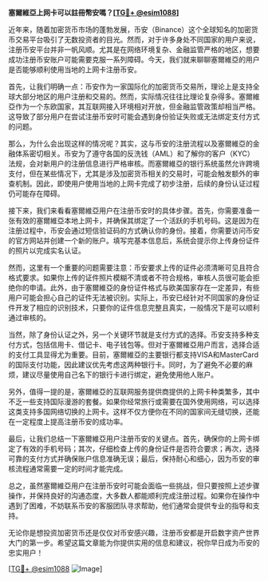 **塞爾維亞上网卡可以註冊幣安嗎？[[TG💪+ @esim1088](https://t.me/s/esim1088)]**

近年来，随着加密货币市场的蓬勃发展，币安（Binance）这个全球知名的加密货币交易平台吸引了无数投资者的目光。然而，对于许多身处不同国家的用户来说，注册币安平台并非一帆风顺。尤其是在网络环境复杂、金融监管严格的地区，想要成功注册币安账户可能需要克服一系列障碍。今天，我们就来聊聊塞爾維亞的用户是否能够顺利使用当地的上网卡注册币安。

首先，让我们明确一点：币安作为一家国际化的加密货币交易所，理论上是支持全球大部分地区的用户注册和交易的。然而，实际情况往往比理论复杂得多。塞爾維亞作为一个东欧国家，其互联网接入环境相对开放，但金融监管政策却相当严格。这导致了部分用户在尝试注册币安时可能会遇到身份验证失败或无法绑定支付方式的问题。

那么，为什么会出现这样的情况呢？其实，这与币安的注册流程以及塞爾維亞的金融体系密切相关。币安为了遵守各国的反洗钱（AML）和了解你的客户（KYC）法规，会对新用户的注册信息进行严格审核。而塞爾維亞的银行系统虽然允许跨境支付，但在某些情况下，尤其是涉及加密货币相关的交易时，可能会触发额外的审查机制。因此，即使用户使用当地的上网卡完成了初步注册，后续的身份认证过程仍可能存在障碍。

接下来，我们来看看塞爾維亞用户在注册币安时的具体步骤。首先，你需要准备一张有效的塞爾維亞本地上网卡，并确保其绑定了一个活跃的手机号码。这是因为在注册过程中，币安会通过短信验证码的方式确认你的身份。接着，你需要访问币安的官方网站并创建一个新的账户。填写完基本信息后，系统会提示你上传身份证件的照片以完成实名认证。

然而，这里有一个重要的问题需要注意：币安要求上传的证件必须清晰可见且符合格式要求。如果你上传的证件照片模糊不清或者不符合规格，审核人员很可能会拒绝你的申请。此外，由于塞爾維亞的身份证件格式与欧美国家存在一定差异，有些用户可能会担心自己的证件无法被识别。实际上，币安已经针对不同国家的身份证件开发了相应的识别技术，只要你的证件信息完整且真实，一般情况下是可以顺利通过审核的。

当然，除了身份认证之外，另一个关键环节就是支付方式的选择。币安支持多种支付方式，包括信用卡、借记卡、电子钱包等。但对于塞爾維亞用户而言，选择合适的支付工具显得尤为重要。目前，塞爾維亞的主要银行都支持VISA和MasterCard的国际支付功能，因此建议优先考虑这两种银行卡。同时，为了避免不必要的麻烦，建议尽量使用自己名下的银行卡进行绑定，避免使用他人账户。

另外，值得一提的是，塞爾維亞的互联网服务提供商提供的上网卡种类繁多，其中不乏一些支持国际漫游的套餐。如果你经常旅行或需要在国外使用网络，可以选择这类支持多国网络切换的上网卡。这样不仅方便你在不同的国家间无缝切换，还能在一定程度上提高注册币安的成功率。

最后，让我们总结一下塞爾維亞用户注册币安的关键点。首先，确保你的上网卡绑定了有效的手机号码；其次，仔细检查上传的身份证件是否符合要求；再次，选择可靠的支付方式并确保账户信息准确无误；最后，保持耐心和细心，因为币安的审核流程通常需要一定的时间才能完成。

总之，虽然塞爾維亞用户在注册币安时可能会面临一些挑战，但只要按照上述步骤操作，并保持良好的沟通态度，大多数人都能顺利完成注册过程。如果你在操作中遇到了困难，不妨联系币安的客服团队寻求帮助，他们通常会提供专业的指导和支持。

无论你是想投资加密货币还是仅仅对币安感兴趣，注册币安都是开启数字资产世界大门的第一步。希望这篇文章能为你提供实用的信息和建议，祝你早日成为币安的忠实用户！

[[TG💪+ @esim1088](https://t.me/s/esim1088) ![Image](https://i.postimg.cc/4NQfJmqS/Snipaste-2025-05-13-00-14-12.png)]